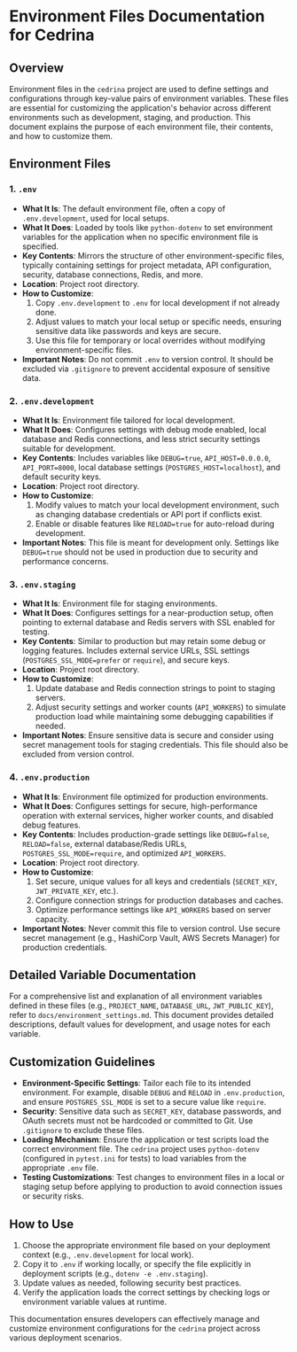 # Environment Files Documentation for Cedrina

## Overview
Environment files in the `cedrina` project are used to define settings and configurations through key-value pairs of environment variables. These files are essential for customizing the application's behavior across different environments such as development, staging, and production. This document explains the purpose of each environment file, their contents, and how to customize them.

## Environment Files

### 1. `.env`
- **What It Is**: The default environment file, often a copy of `.env.development`, used for local setups.
- **What It Does**: Loaded by tools like `python-dotenv` to set environment variables for the application when no specific environment file is specified.
- **Key Contents**: Mirrors the structure of other environment-specific files, typically containing settings for project metadata, API configuration, security, database connections, Redis, and more.
- **Location**: Project root directory.
- **How to Customize**: 
  1. Copy `.env.development` to `.env` for local development if not already done.
  2. Adjust values to match your local setup or specific needs, ensuring sensitive data like passwords and keys are secure.
  3. Use this file for temporary or local overrides without modifying environment-specific files.
- **Important Notes**: Do not commit `.env` to version control. It should be excluded via `.gitignore` to prevent accidental exposure of sensitive data.

### 2. `.env.development`
- **What It Is**: Environment file tailored for local development.
- **What It Does**: Configures settings with debug mode enabled, local database and Redis connections, and less strict security settings suitable for development.
- **Key Contents**: Includes variables like `DEBUG=true`, `API_HOST=0.0.0.0`, `API_PORT=8000`, local database settings (`POSTGRES_HOST=localhost`), and default security keys.
- **Location**: Project root directory.
- **How to Customize**: 
  1. Modify values to match your local development environment, such as changing database credentials or API port if conflicts exist.
  2. Enable or disable features like `RELOAD=true` for auto-reload during development.
- **Important Notes**: This file is meant for development only. Settings like `DEBUG=true` should not be used in production due to security and performance concerns.

### 3. `.env.staging`
- **What It Is**: Environment file for staging environments.
- **What It Does**: Configures settings for a near-production setup, often pointing to external database and Redis servers with SSL enabled for testing.
- **Key Contents**: Similar to production but may retain some debug or logging features. Includes external service URLs, SSL settings (`POSTGRES_SSL_MODE=prefer` or `require`), and secure keys.
- **Location**: Project root directory.
- **How to Customize**: 
  1. Update database and Redis connection strings to point to staging servers.
  2. Adjust security settings and worker counts (`API_WORKERS`) to simulate production load while maintaining some debugging capabilities if needed.
- **Important Notes**: Ensure sensitive data is secure and consider using secret management tools for staging credentials. This file should also be excluded from version control.

### 4. `.env.production`
- **What It Is**: Environment file optimized for production environments.
- **What It Does**: Configures settings for secure, high-performance operation with external services, higher worker counts, and disabled debug features.
- **Key Contents**: Includes production-grade settings like `DEBUG=false`, `RELOAD=false`, external database/Redis URLs, `POSTGRES_SSL_MODE=require`, and optimized `API_WORKERS`.
- **Location**: Project root directory.
- **How to Customize**: 
  1. Set secure, unique values for all keys and credentials (`SECRET_KEY`, `JWT_PRIVATE_KEY`, etc.).
  2. Configure connection strings for production databases and caches.
  3. Optimize performance settings like `API_WORKERS` based on server capacity.
- **Important Notes**: Never commit this file to version control. Use secure secret management (e.g., HashiCorp Vault, AWS Secrets Manager) for production credentials.

## Detailed Variable Documentation
For a comprehensive list and explanation of all environment variables defined in these files (e.g., `PROJECT_NAME`, `DATABASE_URL`, `JWT_PUBLIC_KEY`), refer to `docs/environment_settings.md`. This document provides detailed descriptions, default values for development, and usage notes for each variable.

## Customization Guidelines
- **Environment-Specific Settings**: Tailor each file to its intended environment. For example, disable `DEBUG` and `RELOAD` in `.env.production`, and ensure `POSTGRES_SSL_MODE` is set to a secure value like `require`.
- **Security**: Sensitive data such as `SECRET_KEY`, database passwords, and OAuth secrets must not be hardcoded or committed to Git. Use `.gitignore` to exclude these files.
- **Loading Mechanism**: Ensure the application or test scripts load the correct environment file. The `cedrina` project uses `python-dotenv` (configured in `pytest.ini` for tests) to load variables from the appropriate `.env` file.
- **Testing Customizations**: Test changes to environment files in a local or staging setup before applying to production to avoid connection issues or security risks.

## How to Use
1. Choose the appropriate environment file based on your deployment context (e.g., `.env.development` for local work).
2. Copy it to `.env` if working locally, or specify the file explicitly in deployment scripts (e.g., `dotenv -e .env.staging`).
3. Update values as needed, following security best practices.
4. Verify the application loads the correct settings by checking logs or environment variable values at runtime.

This documentation ensures developers can effectively manage and customize environment configurations for the `cedrina` project across various deployment scenarios. 